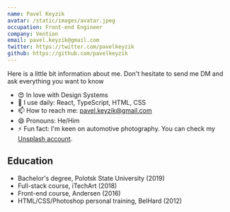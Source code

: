 ```yaml
---
name: Pavel Keyzik
avatar: /static/images/avatar.jpeg
occupation: Front-end Engineer
company: Vention
email: pavel.keyzik@gmail.com
twitter: https://twitter.com/pavelkeyzik
github: https://github.com/pavelkeyzik
---
```


Here is a little bit information about me. Don't hesitate to send me DM and ask everything you want to know

- 😍 In love with Design Systems
- 🧱 I use daily: React, TypeScript, HTML, CSS
- 📫 How to reach me: pavel.keyzik@gmail.com
- 😄 Pronouns: He/Him
- ⚡ Fun fact: I'm keen on automotive photography. You can check my [Unsplash account](https://unsplash.com/@pavelkeyzik).

## Education

- Bachelor's degree, Polotsk State University (2019)
- Full-stack course, iTechArt (2018)
- Front-end course, Andersen (2016)
- HTML/CSS/Photoshop personal training, BelHard (2012)

